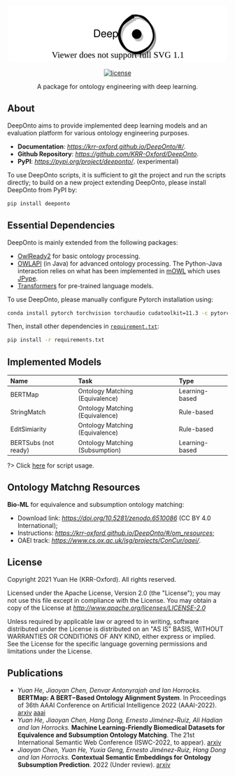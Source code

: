 <!---
Copyright 2021 Yuan He (KRR-Oxford). All rights reserved.

Licensed under the Apache License, Version 2.0 (the "License");
you may not use this file except in compliance with the License.
You may obtain a copy of the License at

    http://www.apache.org/licenses/LICENSE-2.0

Unless required by applicable law or agreed to in writing, software
distributed under the License is distributed on an "AS IS" BASIS,
WITHOUT WARRANTIES OR CONDITIONS OF ANY KIND, either express or implied.
See the License for the specific language governing permissions and
limitations under the License.
-->

<p align="center">
  <a href="https://krr-oxford.github.io/DeepOnto/">
    <img alt="deeponto" src="https://raw.githubusercontent.com/KRR-Oxford/DeepOnto/main/docs/images/icon.svg">
  </a>
</p>

<p align="center">
    <a href="https://github.com/KRR-Oxford/DeepOnto/blob/main/LICENSE">
        <img alt="license" src="https://img.shields.io/github/license/KRR-Oxford/DeepOnto">
    </a>
</p>

<p align="center">
  A package for ontology engineering with deep learning. 
</p>

## About <!-- {docsify-ignore} -->

DeepOnto aims to provide implemented deep learning models and an evaluation platform for various ontology engineering purposes. 

- **Documentation**: *https://krr-oxford.github.io/DeepOnto/#/*.
- **Github Repository**: *https://github.com/KRR-Oxford/DeepOnto*. 
- **PyPI**: *https://pypi.org/project/deeponto/*. (experimental)

To use DeepOnto scripts, it is sufficient to git the project and run the scripts directly; to build on a new project extending DeepOnto, please install DeepOnto from PyPI by:

```bash
pip install deeponto
```

## Essential Dependencies

DeepOnto is mainly extended from the following packages:

- [OwlReady2](https://owlready2.readthedocs.io/) for basic ontology processing.
- [OWLAPI](http://owlapi.sourceforge.net/) (in Java) for advanced ontology processing. The Python-Java interaction relies on what has been implemented in [mOWL](https://mowl.readthedocs.io/en/latest/index.html) which uses [JPype](https://jpype.readthedocs.io/en/latest/).
- [Transformers](https://github.com/huggingface/transformers) for pre-trained language models.

To use DeepOnto, please manually configure Pytorch installation using:

```bash
conda install pytorch torchvision torchaudio cudatoolkit=11.3 -c pytorch
```

Then, install other dependencies in [`requirement.txt`](https://raw.githubusercontent.com/KRR-Oxford/DeepOnto/main/requirements.txt):

```bash
pip install -r requirements.txt
```

## Implemented Models


<!-- #### **OntoAlign** -->

<!-- <div align="center"> -->

| Name                 | Task                            | Type              |
| :-------------       | :---------------                | :--------------   |
| BERTMap              | Ontology Matching (Equivalence) | Learning-based    |
| StringMatch          | Ontology Matching (Equivalence) | Rule-based        |
| EditSimiarity        | Ontology Matching (Equivalence) | Rule-based        |
| BERTSubs (not ready) | Ontology Matching (Subsumption) | Learning-based    |

<!-- </div> -->

?> Click [here](using_deeponto.md) for script usage.

## Ontology Matchng Resources

**Bio-ML** for equivalence and subsumption ontology matching:
-  Download link: *https://doi.org/10.5281/zenodo.6510086* (CC BY 4.0 International);
-  Instructions: *https://krr-oxford.github.io/DeepOnto/#/om_resources*;
-  OAEI track: *https://www.cs.ox.ac.uk/isg/projects/ConCur/oaei/*.

## License

Copyright 2021 Yuan He (KRR-Oxford). All rights reserved.

Licensed under the Apache License, Version 2.0 (the "License");
you may not use this file except in compliance with the License.
You may obtain a copy of the License at *http://www.apache.org/licenses/LICENSE-2.0*

Unless required by applicable law or agreed to in writing, software
distributed under the License is distributed on an "AS IS" BASIS,
WITHOUT WARRANTIES OR CONDITIONS OF ANY KIND, either express or implied.
See the License for the specific language governing permissions and
limitations under the License.

## Publications

- *Yuan He‚ Jiaoyan Chen‚ Denvar Antonyrajah and Ian Horrocks.* **BERTMap: A BERT−Based Ontology Alignment System**. In Proceedings of 36th AAAI Conference on Artificial Intelligence 2022 (AAAI-2022). [arxiv](https://arxiv.org/abs/2112.02682) [aaai](https://ojs.aaai.org/index.php/AAAI/article/view/20510)
- *Yuan He‚ Jiaoyan Chen‚ Hang Dong, Ernesto Jiménez-Ruiz, Ali Hadian and Ian Horrocks.* **Machine Learning-Friendly Biomedical Datasets for Equivalence and Subsumption Ontology Matching**. The 21st International Semantic Web Conference (ISWC-2022, to appear). [arxiv](https://arxiv.org/abs/2205.03447)
- *Jiaoyan Chen, Yuan He, Yuxia Geng, Ernesto Jiménez-Ruiz, Hang Dong and Ian Horrocks.* **Contextual Semantic Embeddings for Ontology Subsumption Prediction**. 2022 (Under review). [arxiv](https://arxiv.org/abs/2112.10006)
